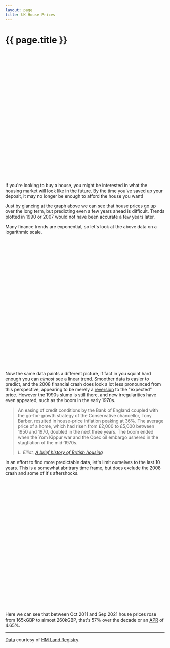 ```yaml
---
layout: page
title: UK House Prices
---
```


# {{ page.title }}

<div id="chart-simple" style="width:100%; height:400px;"></div>

If you're looking to buy a house, you might be interested in what the housing market will look like in the future. By the time you've saved up your deposit, it may no longer be enough to afford the house you want!

Just by glancing at the graph above we can see that house prices go up over the long term, but predicting even a few years ahead is difficult. Trends plotted in 1990 or 2007 would not have been accurate a few years later.

Many finance trends are exponential, so let's look at the above data on a logarithmic scale.

<div id="chart-log" style="width:100%; height:400px;"></div>

Now the same data paints a different picture, if fact in you squint hard enough you can *almost* see a linear trend. Smoother data is easier to predict, and the 2008 financial crash does look a lot less pronounced from this perspective, appearing to be merely a [reversion](https://en.wikipedia.org/wiki/Mean_reversion_(finance)) to the "expected" price. However the 1990s slump is still there, and new irregularities have even appeared, such as the boom in the early 1970s.

> An easing of credit conditions by the Bank of England coupled with the  go-for-growth strategy of the Conservative chancellor, Tony Barber, resulted in house-price inflation peaking at 36%. The average price of a home, which had risen from £2,000 to £5,000 between 1950 and 1970,  doubled in the next three years. The boom ended when the Yom Kippur war and the Opec oil embargo ushered in the stagflation of the mid-1970s.
>
> <cite>L. Elliot, [A brief history of British housing](https://www.theguardian.com/business/2014/may/24/history-british-housing-decade)</cite>

In an effort to find more predictable data, let's limit ourselves to the last 10 years. This is a somewhat abritrary time frame, but does exclude the 2008 crash and some of it's aftershocks.

<div id="chart-log-10y" style="width:100%; height:400px;"></div>

Here we can see that between Oct 2011 and Sep 2021 house prices rose from 165kGBP to almost 260kGBP, that's 57% over the decade or an <abbr title="Annual percentage rate">APR</abbr> of 4.65%.<!-- TODO don't hard code this data -->

<script src="bundle.js"></script>
---

[Data](http://publicdata.landregistry.gov.uk/market-trend-data/house-price-index-data/UK-HPI-full-file-2021-09.csv) courtesy of [HM Land Registry](https://www.gov.uk/government/organisations/land-registry)
